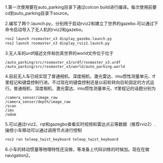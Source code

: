 1.第一次使用要在auto_parking目录下通过colcon build进行编译。每次使用前要cd到auto_parking目录下source。

2.编写了两个.launch.py，分别用于启动rviz2和建立了世界的gazebo.可以通过下命令启动导入了无人机的rviz2和gazebo。
```bash
ros2 launch rosmaster_x3 display_gazebo.launch.py
ros2 launch rosmaster_x3 display_rviz2.launch.py
```
3.无人车的urdf描述文件和仿真世界的world文件位于位于
```text
/auto_parking/src/rosmaster_x3/urdf/rosmaster_x3.urdf
/auto_parking/src/rosmaster_x3/world/auto_parking.world
```
4.目前无人车已经实现了普通相机、深度相机、激光雷达、imu惯性测量单元、tf里程记和键盘控制行进。不过现在的键盘控制还是以前轮转向后轮固定的方式运行。普通相机、深度相机、激光雷达、imu惯性测量单元、tf里程记的话题分别为
```text
/camera_sensor/image_raw
/camera_sensor/depth/image_raw
/scan
/imu
/odom
```
5.可以通过rviz2、rqt和gazegbo查看实时视频和雷达点云等数据（推荐rviz2）.操控小车移动可以通过调用节点进行控制
```bash
ros2 run teleop_twist_keyboard teleop_twist_keyboard
```
6.小车的转动惯量等物理特性还没做，等准备上代码训练的时候加。现在在做navigation2。
